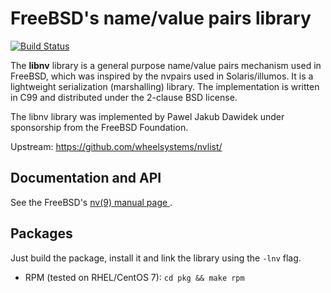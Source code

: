 # FreeBSD's name/value pairs library

[![Build Status](https://travis-ci.org/rmind/nvlist.svg?branch=master)](https://travis-ci.org/rmind/nvlist)

The **libnv** library is a general purpose name/value pairs mechanism used
in FreeBSD, which was inspired by the nvpairs used in Solaris/illumos.
It is a lightweight serialization (marshalling) library.  The implementation
is written in C99 and distributed under the 2-clause BSD license.

The libnv library was implemented by Pawel Jakub Dawidek under sponsorship
from the FreeBSD Foundation.

Upstream: https://github.com/wheelsystems/nvlist/

## Documentation and API

See the FreeBSD's [nv(9) manual page
](https://www.freebsd.org/cgi/man.cgi?query=nv&apropos=0&sektion=0&manpath=FreeBSD+11.1-RELEASE&arch=default&format=html).

## Packages

Just build the package, install it and link the library using the `-lnv` flag.
* RPM (tested on RHEL/CentOS 7): `cd pkg && make rpm`
